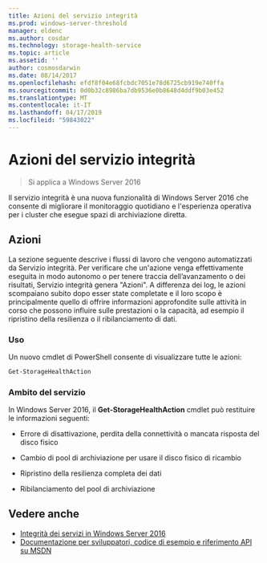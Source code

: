 ```yaml
---
title: Azioni del servizio integrità
ms.prod: windows-server-threshold
manager: eldenc
ms.author: cosdar
ms.technology: storage-health-service
ms.topic: article
ms.assetid: ''
author: cosmosdarwin
ms.date: 08/14/2017
ms.openlocfilehash: efdf8f04e68fcbdc7051e78d6725cb919e740ffa
ms.sourcegitcommit: 0d0b32c8986ba7db9536e0b8648d4ddf9b03e452
ms.translationtype: MT
ms.contentlocale: it-IT
ms.lasthandoff: 04/17/2019
ms.locfileid: "59843022"
---
```

# <a name="health-service-actions"></a>Azioni del servizio integrità

> Si applica a Windows Server 2016

Il servizio integrità è una nuova funzionalità di Windows Server 2016 che consente di migliorare il monitoraggio quotidiano e l'esperienza operativa per i cluster che esegue spazi di archiviazione diretta.

## <a name="actions"></a>Azioni  

La sezione seguente descrive i flussi di lavoro che vengono automatizzati da Servizio integrità. Per verificare che un'azione venga effettivamente eseguita in modo autonomo o per tenere traccia dell’avanzamento o dei risultati, Servizio integrità genera "Azioni". A differenza dei log, le azioni scompaiano subito dopo esser state completate e il loro scopo è principalmente quello di offrire informazioni approfondite sulle attività in corso che possono influire sulle prestazioni o la capacità, ad esempio il ripristino della resilienza o il ribilanciamento di dati.  

### <a name="usage"></a>Uso  

Un nuovo cmdlet di PowerShell consente di visualizzare tutte le azioni:  

```PowerShell
Get-StorageHealthAction  
```

### <a name="coverage"></a>Ambito del servizio  

In Windows Server 2016, il **Get-StorageHealthAction** cmdlet può restituire le informazioni seguenti:  

-   Errore di disattivazione, perdita della connettività o mancata risposta del disco fisico  

-   Cambio di pool di archiviazione per usare il disco fisico di ricambio  

-   Ripristino della resilienza completa dei dati  

-   Ribilanciamento del pool di archiviazione  

## <a name="see-also"></a>Vedere anche

- [Integrità dei servizi in Windows Server 2016](health-service-overview.md)
- [Documentazione per sviluppatori, codice di esempio e riferimento API su MSDN](https://msdn.microsoft.com/windowshealthservice)

